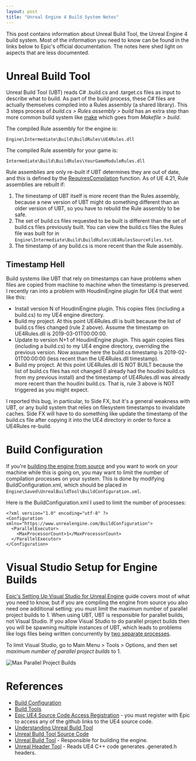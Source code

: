 ```yaml
---
layout: post
title: "Unreal Engine 4 Build System Notes"
---
```

This post contains information about Unreal Build Tool, the Unreal Engine 4 build system. Most of the information you need to know
can be found in the links below to Epic's official documentation. The notes here shed light on aspects that are
less documented.


# Unreal Build Tool
Unreal Build Tool (UBT) reads C# .build.cs and .target.cs files as input to describe what to build. As part of the build process, these C# files are actually themselves compiled into a Rules assembly (a shared library). This 3 steps process of *build.cs > Rules assembly > build* has an extra step than more common build system like [make](https://www.gnu.org/software/make/) which goes from *Makefile > build*.

The compiled Rule assembly for the engine is:

    Engine\Intermediate\Build\BuildRules\UE4Rules.dll

The compiled Rule assembly for your game is:

    Intermediate\Build\BuildRules\YourGameModuleRules.dll

Rule assemblies are only re-built if UBT determines they are out of date, and this is defined by the [RequiresCompilation](https://github.com/EpicGames/UnrealEngine/blob/4.21/Engine/Source/Programs/UnrealBuildTool/System/DynamicCompilation.cs#L35) function. As of UE 4.21, Rule assemblies are rebuilt if:

1. The timestamp of UBT itself is more recent than the Rules assembly, because a new version of UBT might do something different than an older version of UBT, so you have to rebuild the Rule assembly to be safe.
2. The set of build.cs files requested to be built is different than the set of build.cs files previously built. You can view the build.cs files the Rules file was built for in `Engine\Intermediate\Build\BuildRules\UE4RulesSourceFiles.txt`.
3. The timestamp of any build.cs is more recent than the Rule assembly.

## Timestamp Hell

Build systems like UBT that rely on timestamps can have problems when files are copied from machine to machine when the timestamp is preserved. I recently ran into a problem with HoudiniEngine plugin for UE4 that went like this:

- Install version N of HoudiniEngine plugin. This copies files (including a build.cs) to my UE4 engine directory.
- Build my project. At this point UE4Rules.dll is built because the list of build.cs files changed (rule 2 above). Assume the timestamp on UE4Rules.dll is 2019-03-01T00:00:00.
- Update to version N+1 of HoudiniEngine plugin. This again copies files (including a build.cs) to my UE4 engine directory, overriding the previous version. Now assume here the build.cs timestamp is 2019-02-01T00:00:00 (less recent than the UE4Rules.dll timestamp).
- Build my project. At this point UE4Rules.dll IS NOT BUILT because the list of build.cs files has not changed (I already had the houdini build.cs from my previous install) and the timestamp of UE4Rules.dll was already more recent than the houdini build.cs. That is, rule 3 above is NOT triggered as you might expect.

I reported this bug, in particular, to Side FX, but it's a general weakness with UBT, or any build system that relies on filesystem timestamps to invalidate caches. Side FX will have to do something like update the timestamp of the build.cs file after copying it into the UE4 directory in order to force a UE4Rules re-build.

# Build Configuration

If you're [building the engine from source](https://github.com/EpicGames/UnrealEngine) and you want to work on your machine while this is going on, you may want to limit the number of compilation processes on your system. This is done by modifying BuildConfiguration.xml, which should be placed in `Engine\Saved\UnrealBuildTool\BuildConfiguration.xml`.

Here is the BuildConfiguration.xml I used to limit the number of processes:

    <?xml version="1.0" encoding="utf-8" ?>
    <Configuration xmlns="https://www.unrealengine.com/BuildConfiguration">
      <ParallelExecutor>
        <MaxProcessorCount>1</MaxProcessorCount>
      </ParallelExecutor>
    </Configuration>

# Visual Studio Setup for Engine Builds

[Epic's Setting Up Visual Studio for Unreal Engine](https://docs.unrealengine.com/en-us/Programming/Development/VisualStudioSetup) guide covers most of what you need to know, but if you are compiling the engine from source you also need one additional setting: you must limit the maximum number of parallel project builds to 1. When using UBT,
UBT is responsible for parallel builds, not Visual Studio. If you allow Visual Studio to do parallel project builds
then you will be spawning multiple instances of UBT, which leads to problems like logs files being written concurrently by [two separate processes](https://forums.unrealengine.com/development-discussion/engine-source-github/1579567-unrealbuildtool-unable-to-open-log-file-for-writing-because-it-is-being-used-by-another-process). 

To limit Visual Studio, go to Main Menu > Tools > Options, and then set *maximum number of parallel project builds* to 1.

![Max Parallel Project Builds](/assets/posts/ue4-build-system/max-parallel-project-builds.png)


# References
- [Build Configuration](https://docs.unrealengine.com/en-us/Programming/BuildTools/UnrealBuildTool/BuildConfiguration)
- [Build Tools](https://docs.unrealengine.com/en-us/Programming/BuildTools)
- [Epic UE4 Source Code Access Registration](https://www.unrealengine.com/en-US/ue4-on-github) - you must register with Epic to access any of the github links to the UE4 source code.
- [Understanding Unreal Build Tool](https://ericlemes.com/2018/11/23/understanding-unreal-build-tool/)
- [Unreal Build Tool Source Code](https://github.com/EpicGames/UnrealEngine/tree/master/Engine/Source/Programs/UnrealBuildTool)
- [Unreal Build Tool](https://docs.unrealengine.com/en-US/Programming/BuildTools/UnrealBuildTool) - Responsible for building the engine.
- [Unreal Header Tool](https://docs.unrealengine.com/en-US/Programming/BuildTools/UnrealHeaderTool) - Reads UE4 C++ code generates .generated.h headers.
